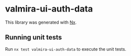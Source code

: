 # valmira-ui-auth-data

This library was generated with [Nx](https://nx.dev).

## Running unit tests

Run `nx test valmira-ui-auth-data` to execute the unit tests.
